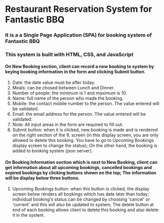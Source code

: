 # Restaurant Reservation System for Fantastic BBQ 
### It is a a Single Page Application (SPA) for booking system of Fantastic BBQ
### This system is built with HTML, CSS, and JavaScript
#### On New Booking section, client can record a new booking to system by keying booking information in the form and clicking Submit button.
1. Date: the date value must be after today.
2. Meals: can be chosed between Lunch and Dinner.
3. Number of people: the minimum is 1 and maximum is 10.
4. Name: full name of the person who made the booking.
5. Mobile: the contact mobile number to the person. The value entered will be validated.
6. Email: the email address for the person. The value entered will be validated.
7. Note: All input areas in the form are required to fill out.
8. Submit button: when it is clicked, new booking is made and is rendered on the right section of the 9. screen (in this display screen, you are only allowed to delete this booking. You have to go to Upcoming Bookings display screen to change the status); On the other hand, the booking is added to booking system (json server).

#### On Booking Information section which is next to New Booking, client can get information about all upcoming bookings, cancelled bookings and expired bookings by clicking buttons shown on the top; The information will be display below three buttons.
1. Upcoming Bookings button: when this button is clicked, the display screen below renders all bookings which has date later than today; individual booking's status can be changed by choosing 'cancel' or 'current' and this will also be updated to system; The delete button at end of each booking allows client to delete this booking and also delete it in the system.
